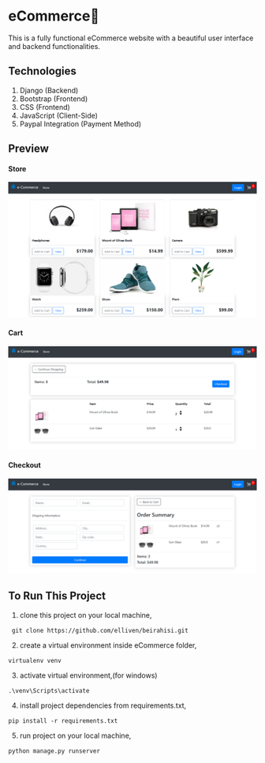 # eCommerce🛒

This is a fully functional eCommerce website with a beautiful user interface and backend functionalities.

[//]: # (## Features)

[//]: # ()
[//]: # (- User and guest checkout capabilities.)

[//]: # (- Setting up the templates and data structure in the first two modules.)

[//]: # (- Adding user checkout flow with payment integration.)

[//]: # (- After complete basic checkout with a logged-in user.)

[//]: # (- Add in the ability for users to checkout as a guest using cookies.)

## Technologies

1. Django (Backend)
2. Bootstrap (Frontend)
3. CSS (Frontend)
4. JavaScript (Client-Side)
5. Paypal Integration (Payment Method)


## Preview

#### Store

<p align="left">
  <img width="780" src="preview/stores.png">
</p>

#### Cart

<p align="left">
  <img width="780" src="preview/cart.png">
</p>

#### Checkout

<p align="left">
  <img width="780" src="preview/check-out.png">
</p>

## To Run This Project

1. clone this project on your local machine,

```
 git clone https://github.com/elliven/beirahisi.git

```

2. create a virtual environment inside eCommerce folder,

```
virtualenv venv
```

3. activate virtual environment,(for windows)

```
.\venv\Scripts\activate 
```

4. install project dependencies from requirements.txt,

```
pip install -r requirements.txt
```

5. run project on your local machine,

```
python manage.py runserver
```
